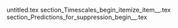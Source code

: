 untitled.tex
section_Timescales_begin_itemize_item__.tex
section_Predictions_for_suppression_begin__.tex